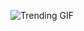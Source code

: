 
<!-- GIF_SECTION -->
![Trending GIF](https://media4.giphy.com/media/v1.Y2lkPThiYjIxNzcybDR5bWViMHZubDN5MzI1OHlqenFwMjB4ZTY0ZTk5bmkxbnZzOW13NiZlcD12MV9naWZzX3NlYXJjaCZjdD1n/3ohs814r2VtQYQWxkQ/giphy.gif)
<!-- END_GIF_SECTION -->
